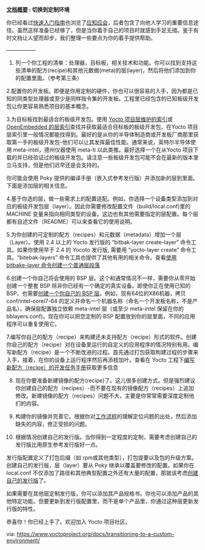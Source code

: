 **[文档概要][1] : 切换到定制环境** 

你已经看过[快速入门指南][2]也浏览了[应知应会][3]，后者包含了向他人学习的重要信息途径。虽然这样准备已经够了，但是当你着手自己的项目时就感到手足无措。鉴于有时文档让人望而却步，我们整理一些要点为你的着手提供帮助。

—————–
1. 列一个你工程的清单：处理器，目标板，相关技术和功能。你可以找到支持这些清单的配方(recipe)和其他元数据(meta)的层(layer)，然后将他们添加到你的配置里面。（参考第三条）


2.配置你的开发板。即便是你用定制的硬件，你也可以很容易的入手，因为都是已知的同类型处理器或至少是同样指令集的开发板。工程里已经包含的已知板级开发包让你更容易熟悉项目的基本概念。

3.为目标板找到最适合的板级开发包。使用 [Yocto 项目层维护的索引][4]或 [OpenEmbedded 的层索引][5]查找并获取最适合目标板的板级开发包，在Yocto 项目层索引里一般情况都能找得到。最好的是从你的半导体制造商或开发板厂商那里获取第一手的板级开发包-他们可以让其发挥最佳性能。通常来说，英特尔半导体使用 meta-intel，德州仪器使用 meta-ti 以此类推。最好选择一个在从Yocto 项目下载的并已经验证过的板级开发包。请注意一些板级开发包可能不会在最新的版本里立马支持，但是他们迟早还是会支持的。

你可能会使用 Poky 提供的编译手册（嵌入式参考发行版）并添加新的层到里面。下面是添加层的相关信息。

4.基于你选的层，做一些需求上的配置适配。例如，你选择一个设备类型添加到对应的板级开发包层（layer）。因此你需要修改配置文件（build/local.conf)里的 MACHINE 变量来指向相同类型的设备。这边也有其他需要指定的层配置。每个层都有自述文件（README）可以来查看它的使用说明。

5.为你创建的可定制的配方（recipes）和元数据（metadata）增加一个层（Layer）。使用 2.4 以上的 Yocto 发行版的 “bitbak-layer create-layer” 命令工具。如果你使用早于 2.4 的 Yocoto 发行版, 需要用 “yocto-layer create” 命令工具。“bitebak-layers” 命令工具也提供了其他有用的相关命令。查看[使用 bitbake-layer 命令创建一个普通层段落][7]

6.创建一个你自己将会使用的 BSP 层。这个和通常情况不一样，需要你从零开始创建一个整套 BSP 除非你已经有一个确定的真实设备。即使你正在使用已知的 BSP，也需要[创建一个你自己的 BSP 层][8]。例如，现有64位的X86机器，拷贝 conf/intel-corei7-64 的定义并命名一个机器名称（命名一个开发板名称，不是产品名）。确保层配置独立依赖 meta-intel 层（或至少 meta-intel 保留在你的 bblayers.conf)。现在你可以把您定制的 BSP 配置放到你的层里面，不同的应用程序可以重复使用它。 

7.编写你自己的配方（recipe）来构建还未支持配方（recipe）形式的软件。创建你自己的配方（recipe）对在设备里运行的自定义的应用程序的情况特别有用。编写新配方（recipe）是一个不断改进的过程。首先通过打包获取构建过程的步骤来入手，接着，在你的设备上运行程序然后再添枝加叶。查看在 Yocto 工程下[编写新配方（recipe）的开发任务手册][9]获取更多信息

8. 现在你要准备新建镜像的配方(recipe)了。这儿很多创建方式。但是强烈建议你创建自己的配方（recipes）-而不要在现有的镜像配方（recipes）上追加修改。新建镜像的配方（recipes）问题不大，主要是你常常需要深度定制他们的内容。

9. 构建你的镜像并完善它。根据你对[工作流程][10]的理解定位问题的出处，然后添加缺失的内容，修正受损的问题。

10. 根据情况创建自己的发行版。当你得到一定程度的定制，需要考虑创建自己的发行版比用原生参考发行版好一点。

发行版配置定义了打包后缀（如 rpm或其他类型），打包提要以及包的升级方案。创建自己的发行版，层（layer）要从 Poky 继承以覆盖要修改的配置。如果你在 local.conf 不仅添加了路径和其他典型配置之外还有大量的配置，那就该考虑[创建自己的发行版][11]了。

如果需要在其他层定制发行版，你可以添加其产品规格书。你也可以添加产品的其他特定功能。但要更新到发行版配置里，而不是单个产品里，你通过这种层更新发行版的特性。

恭喜你！你已经上手了。欢迎加入 Yocto 项目社区。

via: https://www.yoctoproject.org/docs/transitioning-to-a-custom-environment/

[1]: https://github.com/guevaraya/Yocto_doc
[2]: http://www.yoctoproject.org/docs/2.4/yocto-project-qs/yocto-project-qs.html
[3]: what-i-wish-id-known/what-i-wish-id-known.md
[4]: https://www.yoctoproject.org/software-overview/layers/
[5]: http://layers.openembedded.org/
[6]: http://www.yoctoproject.org/docs/current/dev-manual/dev-manual.html#understanding-and-creating-layersdocumentation
[7]: http://www.yoctoproject.org/docs/2.5/dev-manual/dev-manual.html#creating-a-general-layer-using-the-bitbake-layers-script
[8]: http://www.yoctoproject.org/docs/current/bsp-guide/bsp-guide.html#creating-a-new-bsp-layer-using-the-yocto-bsp-script
[9]: http://www.yoctoproject.org/docs/current/dev-manual/dev-manual.html#new-recipe-writing-a-new-recipe
[10]: http://www.yoctoproject.org/docs/current/sdk-manual/sdk-manual.html#using-devtool-in-your-sdk-workflow
[11]: http://www.yoctoproject.org/docs/2.5/dev-manual/dev-manual.html#creating-your-own-distribution

